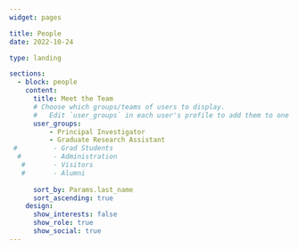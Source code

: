 ```yaml
---
widget: pages

title: People
date: 2022-10-24

type: landing

sections:
  - block: people
    content:
      title: Meet the Team
      # Choose which groups/teams of users to display.
      #   Edit `user_groups` in each user's profile to add them to one or more of these groups.
      user_groups:
          - Principal Investigator
          - Graduate Research Assistant
 #         - Grad Students
  #        - Administration
   #       - Visitors
   #       - Alumni
   
      sort_by: Params.last_name
      sort_ascending: true
    design:
      show_interests: false
      show_role: true
      show_social: true
---
```

